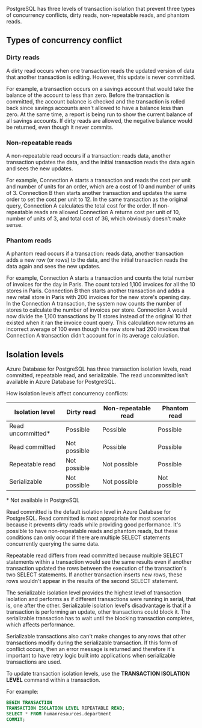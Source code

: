 PostgreSQL has three levels of transaction isolation that prevent three types of concurrency conflicts, dirty reads, non-repeatable reads, and phantom reads.

## Types of concurrency conflict

### Dirty reads

A dirty read occurs when one transaction reads the updated version of data that another transaction is editing. However, this update is never committed.

For example, a transaction occurs on a savings account that would take the balance of the account to less than zero. Before the transaction is committed, the account balance is checked and the transaction is rolled back since savings accounts aren't allowed to have a balance less than zero. At the same time, a report is being run to show the current balance of all savings accounts. If dirty reads are allowed, the negative balance would be returned, even though it never commits.

### Non-repeatable reads

A non-repeatable read occurs if a transaction: reads data, another transaction updates the data, and the initial transaction reads the data again and sees the new updates.

For example, Connection A starts a transaction and reads the cost per unit and number of units for an order, which are a cost of 10 and number of units of 3. Connection B then starts another transaction and updates the same order to set the cost per unit to 12. In the same transaction as the original query, Connection A calculates the total cost for the order. If non-repeatable reads are allowed Connection A returns cost per unit of 10, number of units of 3, and total cost of 36, which obviously doesn't make sense.

### Phantom reads

A phantom read occurs if a transaction: reads data, another transaction adds a new row (or rows) to the data, and the initial transaction reads the data again and sees the new updates.

For example, Connection A starts a transaction and counts the total number of invoices for the day in Paris. The count totaled 1,100 invoices for all the 10 stores in Paris. Connection B then starts another transaction and adds a new retail store in Paris with 200 invoices for the new store's opening day. In the Connection A transaction, the system now counts the number of stores to calculate the number of invoices per store. Connection A would now divide the 1,100 transactions by 11 stores instead of the original 10 that existed when it ran the invoice count query. This calculation now returns an incorrect average of 100 even though the new store had 200 invoices that Connection A transaction didn't account for in its average calculation.

## Isolation levels

Azure Database for PostgreSQL has three transaction isolation levels, read committed, repeatable read, and serializable. The read uncommitted isn't available in Azure Database for PostgreSQL.

How isolation levels affect concurrency conflicts:

|Isolation level  |Dirty read  |Non-repeatable read  |Phantom read  |
|---------|---------|---------|---------|
|Read uncommitted*     |Possible         |Possible         |Possible         |
|Read committed     |Not possible         |Possible         |Possible         |
|Repeatable read     |Not possible         |Not possible         |Possible         |
|Serializable     |Not possible         |Not possible         |Not possible         |

\* Not available in PostgreSQL

Read committed is the default isolation level in Azure Database for PostgreSQL. Read committed is most appropriate for most scenarios because it prevents dirty reads while providing good performance. It's possible to have non-repeatable reads and phantom reads, but these conditions can only occur if there are multiple SELECT statements concurrently querying the same data.

Repeatable read differs from read committed because multiple SELECT statements within a transaction would see the same results even if another transaction updated the rows between the execution of the transaction's two SELECT statements. If another transaction inserts new rows, these rows wouldn't appear in the results of the second SELECT statement.

The serializable isolation level provides the highest level of transaction isolation and performs as if different transactions were running in serial, that is, one after the other. Serializable isolation level's disadvantage is that if a transaction is performing an update, other transactions could block it. The serializable transaction has to wait until the blocking transaction completes, which affects performance.

Serializable transactions also can't make changes to any rows that other transactions modify during the serializable transaction. If this form of conflict occurs, then an error message is returned and therefore it's important to have retry logic built into applications when serializable transactions are used.

To update transaction isolation levels, use the **TRANSACTION ISOLATION LEVEL** command within a transaction.

For example:

```sql
BEGIN TRANSACTION
TRANSACTION ISOLATION LEVEL REPEATABLE READ;
SELECT * FROM humanresources.department
COMMIT;
```
